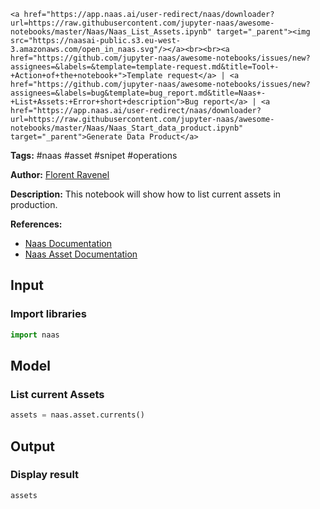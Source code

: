     <a href="https://app.naas.ai/user-redirect/naas/downloader?url=https://raw.githubusercontent.com/jupyter-naas/awesome-notebooks/master/Naas/Naas_List_Assets.ipynb" target="_parent"><img src="https://naasai-public.s3.eu-west-3.amazonaws.com/open_in_naas.svg"/></a><br><br><a href="https://github.com/jupyter-naas/awesome-notebooks/issues/new?assignees=&labels=&template=template-request.md&title=Tool+-+Action+of+the+notebook+">Template request</a> | <a href="https://github.com/jupyter-naas/awesome-notebooks/issues/new?assignees=&labels=bug&template=bug_report.md&title=Naas+-+List+Assets:+Error+short+description">Bug report</a> | <a href="https://app.naas.ai/user-redirect/naas/downloader?url=https://raw.githubusercontent.com/jupyter-naas/awesome-notebooks/master/Naas/Naas_Start_data_product.ipynb" target="_parent">Generate Data Product</a>

**Tags:** #naas #asset #snipet #operations

**Author:** [Florent Ravenel](https://www.linkedin.com/in/florent-ravenel/)

**Description:** This notebook will show how to list current assets in production.

**References:**
- [Naas Documentation](https://docs.naas.ai/)
- [Naas Asset Documentation](https://docs.naas.ai/features/asset)

## Input

### Import libraries


```python
import naas
```

## Model

### List current Assets


```python
assets = naas.asset.currents()
```

## Output

### Display result


```python
assets
```

 
